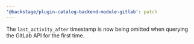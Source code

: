 ```yaml
---
'@backstage/plugin-catalog-backend-module-gitlab': patch
---
```


The `last_activity_after` timestamp is now being omitted when querying the GitLab API for the first time.
